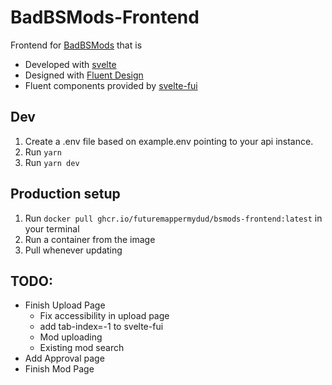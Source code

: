 # BadBSMods-Frontend

Frontend for [BadBSMods](https://github.com/Saeraphinx/badbsmods) that is
- Developed with [svelte](https://svelte.dev)
- Designed with [Fluent Design](https://fluent2.microsoft.design/)
 - Fluent components provided by [svelte-fui](https://github.com/ryu-man/svelte-fui)

## Dev
1. Create a .env file based on example.env pointing to your api instance.
2. Run `yarn`
3. Run `yarn dev`

## Production setup
1. Run `docker pull ghcr.io/futuremappermydud/bsmods-frontend:latest` in your terminal
2. Run a container from the image
3. Pull whenever updating


## TODO:
- Finish Upload Page
    - Fix accessibility in upload page
    - add tab-index=-1 to svelte-fui
    - Mod uploading
    - Existing mod search
- Add Approval page
- Finish Mod Page